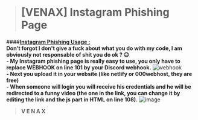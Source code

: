 > # **[VENAX] Instagram Phishing Page**
####**<ins>Instagram Phishing Usage :</ins>**<br>
**Don't forgot I don't give a fuck about what you do with my code, I am obviously not responsable of shit you do ok ? 😉**<br>
**- My Instagram phishing page is really easy to use, you only have to replace WEBHOOK on line 101 by your Discord webhook.**
![webhook](https://user-images.githubusercontent.com/81310818/123550149-869fee00-d76c-11eb-9938-34a444eb00e1.PNG)<br>
**- Next you upload it in your website (like netlify or 000webhost, they are free)**<br>
**- When someone will login you will receive his credentials and he will be redirected to a funny video (the one in the link, you can change it by editing the link and the js part in HTML on line 108).**
![image](https://user-images.githubusercontent.com/81310818/123550314-4d1bb280-d76d-11eb-8ca0-cec48b286461.png)<br>

> **V E N A X**<br>
